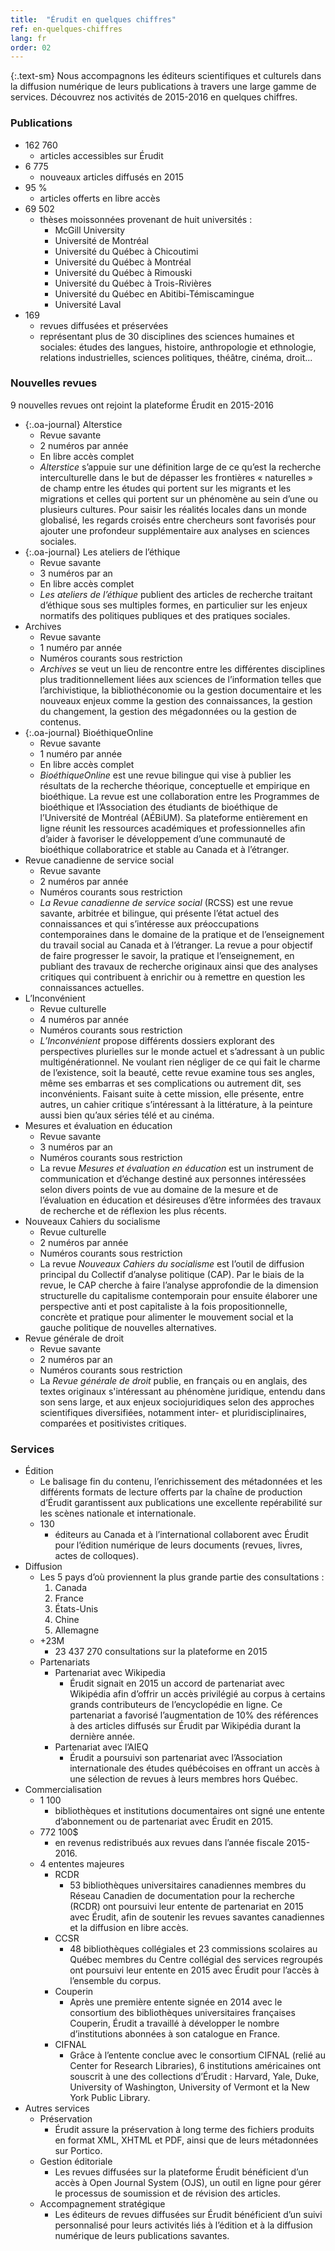 ```yaml
---
title:  "Érudit en quelques chiffres"
ref: en-quelques-chiffres
lang: fr
order: 02
---
```

{:.text-sm}
Nous accompagnons les éditeurs scientifiques et culturels dans la diffusion numérique de leurs publications à travers une large gamme de services. Découvrez nos activités de 2015-2016 en quelques chiffres.

### Publications

- 162&nbsp;760
  - articles accessibles sur Érudit
- 6&nbsp;775
  - nouveaux articles diffusés en 2015
- 95&nbsp;%
  - articles offerts en libre accès
- 69&nbsp;502
  - thèses moissonnées provenant de huit universités&nbsp;:
    - McGill University
    - Université de Montréal
    - Université du Québec à Chicoutimi
    - Université du Québec à Montréal
    - Université du Québec à Rimouski
    - Université du Québec à Trois-Rivières
    - Université du Québec en Abitibi-Témiscamingue
    - Université Laval
- 169
  - revues diffusées et préservées
  - représentant plus de 30 disciplines des sciences humaines et sociales: études des langues, histoire, anthropologie et ethnologie, relations industrielles, sciences politiques, théâtre, cinéma, droit...

### Nouvelles revues

9 nouvelles revues ont rejoint la plateforme Érudit en 2015-2016

- {:.oa-journal} Alterstice
  - Revue savante
  - 2 numéros par année
  - En libre accès complet
  - *Alterstice* s’appuie sur une définition large de ce qu’est la recherche interculturelle dans le but de dépasser les frontières « naturelles » de champ entre les études qui portent sur les migrants et les migrations et celles qui portent sur un phénomène au sein d’une ou plusieurs cultures. Pour saisir les réalités locales dans un monde globalisé, les regards croisés entre chercheurs sont favorisés pour ajouter une profondeur supplémentaire aux analyses en sciences sociales.
- {:.oa-journal} Les ateliers de l’éthique
  - Revue savante
  - 3 numéros par an
  - En libre accès complet
  - *Les ateliers de l’éthique* publient des articles de recherche traitant d’éthique sous ses multiples formes, en particulier sur les enjeux normatifs des politiques publiques et des pratiques sociales.
- Archives
  - Revue savante
  - 1 numéro par année
  - Numéros courants sous restriction
  - *Archives* se veut un lieu de rencontre entre les différentes disciplines plus traditionnellement liées aux sciences de l’information telles que l’archivistique, la bibliothéconomie ou la gestion documentaire et les nouveaux enjeux comme la gestion des connaissances, la gestion du changement, la gestion des mégadonnées ou la gestion de contenus.
- {:.oa-journal} BioéthiqueOnline
  - Revue savante
  - 1 numéro par année
  - En libre accès complet
  - *BioéthiqueOnline* est une revue bilingue qui vise à publier les résultats de la recherche théorique, conceptuelle et empirique en bioéthique. La revue est une collaboration entre les Programmes de bioéthique et l’Association des étudiants de bioéthique de l’Université de Montréal (AÉBiUM). Sa plateforme entièrement en ligne réunit les ressources académiques et professionnelles afin d’aider à favoriser le développement d’une communauté de bioéthique collaboratrice et stable au Canada et à l’étranger.
- Revue canadienne de service social
  - Revue savante
  - 2 numéros par année
  - Numéros courants sous restriction
  - *La Revue canadienne de service social* (RCSS) est une revue savante, arbitrée et bilingue, qui présente l’état actuel des connaissances et qui s’intéresse aux préoccupations contemporaines dans le domaine de la pratique et de l’enseignement du travail social au Canada et à l’étranger. La revue a pour objectif de faire progresser le savoir, la pratique et l’enseignement, en publiant des travaux de recherche originaux ainsi que des analyses critiques qui contribuent à enrichir ou à remettre en question les connaissances actuelles.
- L’Inconvénient
  - Revue culturelle
  - 4 numéros par année
  - Numéros courants sous restriction
  - *L’Inconvénient* propose différents dossiers explorant des perspectives plurielles sur le monde actuel et s’adressant à un public multigénérationnel. Ne voulant rien négliger de ce qui fait le charme de l’existence, soit la beauté, cette revue examine tous ses angles, même ses embarras et ses complications ou autrement dit, ses inconvénients. Faisant suite à cette mission, elle présente, entre autres, un cahier critique s’intéressant à la littérature, à la peinture aussi bien qu’aux séries télé et au cinéma.
- Mesures et évaluation en éducation
  - Revue savante
  - 3 numéros par an
  - Numéros courants sous restriction
  - La revue *Mesures et évaluation en éducation* est un instrument de communication et d’échange destiné aux personnes intéressées selon divers points de vue au domaine de la mesure et de l’évaluation en éducation et désireuses d’être informées des travaux de recherche et de réflexion les plus récents.
- Nouveaux Cahiers du socialisme
  - Revue culturelle
  - 2 numéros par année
  - Numéros courants sous restriction
  - La revue *Nouveaux Cahiers du socialisme* est l’outil de diffusion principal du Collectif d’analyse politique (CAP). Par le biais de la revue, le CAP cherche à faire l’analyse approfondie de la dimension structurelle du capitalisme contemporain pour ensuite élaborer une perspective anti et post capitaliste à la fois propositionnelle, concrète et pratique pour alimenter le mouvement social et la gauche politique de nouvelles alternatives.
- Revue générale de droit
  - Revue savante
  - 2 numéros par an
  - Numéros courants sous restriction
  - La *Revue générale de droit* publie, en français ou en anglais, des textes originaux s'intéressant au phénomène juridique, entendu dans son sens large, et aux enjeux sociojuridiques selon des approches scientifiques diversifiées, notamment inter- et pluridisciplinaires, comparées et positivistes critiques.

### Services

- Édition
  - Le balisage fin du contenu, l’enrichissement des métadonnées et les différents formats de lecture offerts par la chaîne de production d’Érudit garantissent aux publications une excellente repérabilité sur les scènes nationale et internationale.
  - 130
    - éditeurs au Canada et à l’international collaborent avec Érudit pour l’édition numérique de leurs documents (revues, livres, actes de colloques).
- Diffusion
  - Les 5 pays d’où proviennent la plus grande partie des consultations&nbsp;:
    1. Canada
    2. France
    3. États-Unis
    4. Chine
    5. Allemagne
  - +23M
    - 23&nbsp;437&nbsp;270 consultations sur la plateforme en 2015
  - Partenariats
    - Partenariat avec Wikipedia
      - Érudit signait en 2015 un accord de partenariat avec Wikipédia afin d’offrir un accès privilégié au corpus à certains grands contributeurs de l’encyclopédie en ligne. Ce partenariat a favorisé l’augmentation de 10% des références à des articles diffusés sur Érudit par Wikipédia durant la dernière année.
    - Partenariat avec l’AIEQ
      - Érudit a poursuivi son partenariat avec l’Association internationale des études québécoises en offrant un accès à une sélection de revues à leurs membres hors Québec.
- Commercialisation
  - 1 100
    - bibliothèques et institutions documentaires ont signé une entente d’abonnement ou de partenariat avec Érudit en 2015.
  - 772&nbsp;100$
    - en revenus redistribués aux revues dans l’année fiscale 2015-2016.
  - 4 ententes majeures
    - RCDR
      - 53 bibliothèques universitaires canadiennes membres du Réseau Canadien de documentation pour la recherche (RCDR) ont poursuivi leur entente de partenariat en 2015 avec Érudit, afin de soutenir les revues savantes canadiennes et la diffusion en libre accès. 
    - CCSR
      - 48 bibliothèques collégiales et 23 commissions scolaires au Québec membres du Centre collégial des services regroupés ont poursuivi leur entente en 2015 avec Érudit pour l’accès à l’ensemble du corpus. 
    - Couperin
      - Après une première entente signée en 2014 avec le consortium des bibliothèques universitaires françaises Couperin, Érudit a travaillé à développer le nombre d’institutions abonnées à son catalogue en France.
    - CIFNAL
      - Grâce à l’entente conclue avec le consortium CIFNAL (relié au Center for Research Libraries), 6  institutions américaines ont souscrit à une des collections d’Érudit : Harvard, Yale, Duke, University of Washington, University of Vermont et la New York Public Library.
- Autres services
  - Préservation
    - Érudit assure la préservation à long terme des fichiers produits en format XML, XHTML et PDF, ainsi que de leurs métadonnées sur Portico.
  - Gestion éditoriale
    - Les revues diffusées sur la plateforme Érudit bénéficient d’un accès à Open Journal System (OJS), un outil en ligne pour gérer le processus de soumission et de révision des articles.
  - Accompagnement stratégique
    - Les éditeurs de revues diffusées sur Érudit bénéficient d’un suivi personnalisé pour leurs activités liés à l’édition et à la diffusion numérique de leurs publications savantes.
